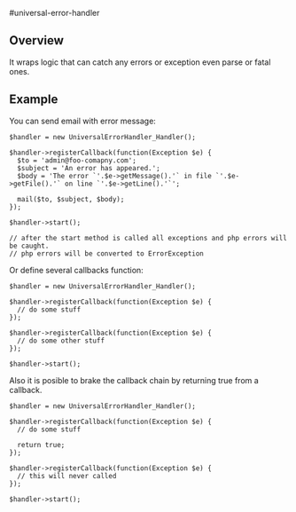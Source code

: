 
#universal-error-handler

## Overview

It wraps logic that can catch any errors or exception even parse or fatal ones.

## Example

You can send email with error message:

    $handler = new UniversalErrorHandler_Handler();

    $handler->registerCallback(function(Exception $e) {
      $to = 'admin@foo-comapny.com';
      $subject = 'An error has appeared.';
      $body = 'The error `'.$e->getMessage().'` in file `'.$e->getFile().'` on line `'.$e->getLine().'`';

      mail($to, $subject, $body);
    });

    $handler->start();

    // after the start method is called all exceptions and php errors will be caught.
    // php errors will be converted to ErrorException

Or define several callbacks function:

    $handler = new UniversalErrorHandler_Handler();

    $handler->registerCallback(function(Exception $e) {
      // do some stuff
    });

    $handler->registerCallback(function(Exception $e) {
      // do some other stuff
    });

    $handler->start();

Also it is posible to brake the callback chain by returning true from  a callback.

    $handler = new UniversalErrorHandler_Handler();

    $handler->registerCallback(function(Exception $e) {
      // do some stuff

      return true;
    });

    $handler->registerCallback(function(Exception $e) {
      // this will never called
    });

    $handler->start();
